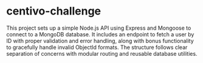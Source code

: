 # centivo-challenge
This project sets up a simple Node.js API using Express and Mongoose to connect to a MongoDB database. It includes an endpoint to fetch a user by ID with proper validation and error handling, along with bonus functionality to gracefully handle invalid ObjectId formats. The structure follows clear separation of concerns with modular routing and reusable database utilities.
